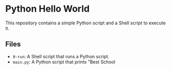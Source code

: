 # Python Hello World

This repository contains a simple Python script and a Shell script to execute it.

## Files
- `0-run`: A Shell script that runs a Python script.
- `main.py`: A Python script that prints "Best School
